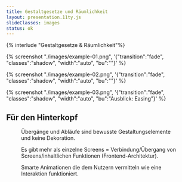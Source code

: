 ```yaml
---
title: Gestaltgesetze und Räumlichkeit
layout: presentation.11ty.js
slideClasses: images
status: ok
---
```


{% interlude "Gestaltgesetze & Räumlichkeit"%}

<!-- Animation Figma Banner -->

{% screenshot "./images/example-01.png", '{"transition":"fade", "classes":"shadow", "width":"auto", "bu":""}' %}

{% screenshot "./images/example-02.png", '{"transition":"fade", "classes":"shadow", "width":"auto", "bu":""}' %}

{% screenshot "./images/example-03.png", '{"transition":"fade", "classes":"shadow", "width":"auto", "bu":"Ausblick: Easing"}' %}

<section class="simple">
  <div>
  <h1>Für den Hinterkopf</h1>
  <figure>
    <p class="list">Übergänge und Abläufe sind bewusste Gestaltungselemente und keine Dekoration.</p>
    <p class="list">Es gibt mehr als einzelne Screens = Verbindung/Übergang von Screens/inhaltlichen Funktionen (Frontend-Architektur).</p>
    <p class="list">Smarte Animationen die dem Nutzern vermitteln wie eine Interaktion funktioniert.</p>
  </figure>
  </div>
</section>